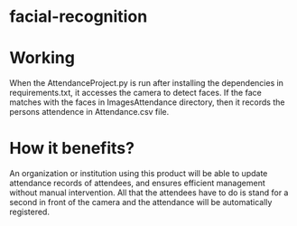 # facial-recognition

# Working
When the AttendanceProject.py is run after installing the dependencies in requirements.txt, it accesses the camera to detect faces.
If the face matches with the faces in ImagesAttendance directory, then it records the persons attendence in Attendance.csv file.

# How it benefits?
An organization or institution using this product will be able to update attendance records of attendees, and ensures efficient management without manual intervention.
All that the attendees have to do is stand for a second in front of the camera and the attendance will be automatically registered.
